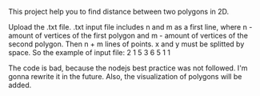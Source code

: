 This project help you to find distance between two polygons in 2D.

Upload the .txt file. 
.txt input file includes n and m as a first line, where n - amount of vertices of the first polygon and m - amount of vertices of the second polygon. 
Then n + m lines of points. x and y must be splitted by space. So the example of input file:
2 1
5 3
6 5
1 1


The code is bad, because the nodejs best practice was not followed. I'm gonna rewrite it in the future.
Also, the visualization of polygons will be added.
